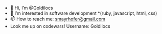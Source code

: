 - 👋 Hi, I’m @Goldilocs
- 👀 I’m interested in software development *(ruby, javascript, html, css)
- 📫 How to reach me: smayrhofer@gmail.com
- Look me up on codewars! Username: Goldilocs

